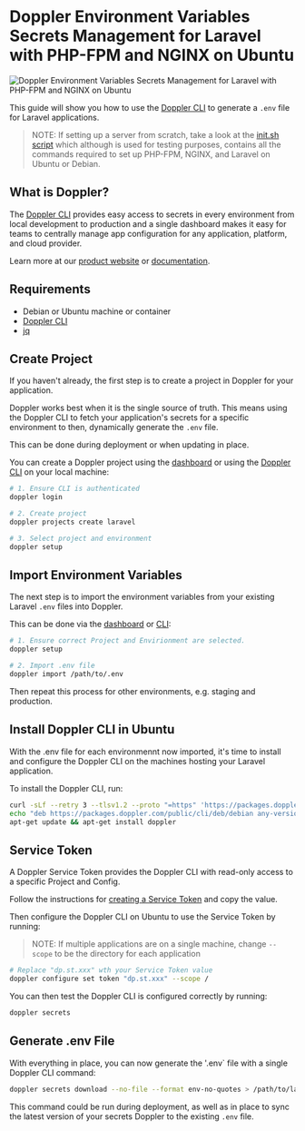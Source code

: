 # Doppler Environment Variables Secrets Management for Laravel with PHP-FPM and NGINX on Ubuntu

![Doppler Environment Variables Secrets Management for Laravel with PHP-FPM and NGINX on Ubuntu](https://repository-images.githubusercontent.com/399783760/98fbf2ed-eab2-48cf-8be5-85672c2edcfa)

This guide will show you how to use the [Doppler CLI](https://docs.doppler.com/docs/cli) to generate a `.env` file for Laravel applications.

> NOTE: If setting up a server from scratch, take a look at the [init.sh script](bin/init.sh) which although is used for testing purposes, contains all the commands required to set up PHP-FPM, NGINX, and Laravel on Ubuntu or Debian.

## What is Doppler?

The [Doppler CLI](https://docs.doppler.com/docs/cli) provides easy access to secrets in every environment from local development to production and a single dashboard makes it easy for teams to centrally manage app configuration for any application, platform, and cloud provider.

Learn more at our [product website](https://doppler.com) or [documentation](https://docs.doppler.com/docs/).

## Requirements

- Debian or Ubuntu machine or container
- [Doppler CLI](https://docs.doppler.com/docs/cli)
- [jq](https://stedolan.github.io/jq/download/)

## Create Project

If you haven't already, the first step is to create a project in Doppler for your application.

Doppler works best when it is the single source of truth. This means using the Doppler CLI to fetch your application's secrets for a specific environment to then, dynamically generate the `.env` file.

This can be done during deployment or when updating in place.

You can create a Doppler project using the [dashboard](https://dashboard.doppler.com) or using the [Doppler CLI](https://docs.doppler.com/docs/enclave-installation) on your local machine:

```sh
# 1. Ensure CLI is authenticated
doppler login

# 2. Create project
doppler projects create laravel

# 3. Select project and environment
doppler setup
```

## Import Environment Variables

The next step is to import the environment variables from your existing Laravel `.env` files into Doppler.

This can be done via the [dashboard](https://dashboard.doppler.com) or [CLI](https://docs.doppler.com/docs/enclave-installation):

```sh
# 1. Ensure correct Project and Envirionment are selected.
doppler setup

# 2. Import .env file
doppler import /path/to/.env
```

Then repeat this process for other environments, e.g. staging and production.

## Install Doppler CLI in Ubuntu

With the .env file for each environmennt now imported, it's time to install and configure the Doppler CLI on the machines hosting your Laravel application.

To install the Doppler CLI, run:

```sh
curl -sLf --retry 3 --tlsv1.2 --proto "=https" 'https://packages.doppler.com/public/cli/gpg.DE2A7741A397C129.key' | apt-key add -
echo "deb https://packages.doppler.com/public/cli/deb/debian any-version main" | tee /etc/apt/sources.list.d/doppler-cli.list
apt-get update && apt-get install doppler
```

## Service Token

A Doppler Service Token provides the Doppler CLI with read-only access to a specific Project and Config.

Follow the instructions for [creating a Service Token](https://docs.doppler.com/docs/enclave-service-tokens#generating-a-service-token) and copy the value.

Then configure the Doppler CLI on Ubuntu to use the Service Token by running:

> NOTE: If multiple applications are on a single machine, change `--scope` to be the directory for each application

```sh
# Replace "dp.st.xxx" wth your Service Token value
doppler configure set token "dp.st.xxx" --scope /
```

You can then test the Doppler CLI is configured correctly by running:

```sh
doppler secrets
```

## Generate .env File

With everything in place, you can now generate the '.env` file with a single Doppler CLI command:

```sh
doppler secrets download --no-file --format env-no-quotes > /path/to/laravel/app/.env
```

This command could be run during deployment, as well as in place to sync the latest version of your secrets Doppler to the existing `.env` file.
